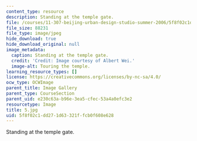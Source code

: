 ```yaml
---
content_type: resource
description: Standing at the temple gate.
file: /courses/11-307-beijing-urban-design-studio-summer-2006/5f8f02c1dd271d63321ffcb0f608e628_5.jpg
file_size: 88231
file_type: image/jpeg
hide_download: true
hide_download_original: null
image_metadata:
  caption: Standing at the temple gate.
  credit: 'Credit: Image courtesy of Albert Wei.'
  image-alt: Touring the temple.
learning_resource_types: []
license: https://creativecommons.org/licenses/by-nc-sa/4.0/
ocw_type: OCWImage
parent_title: Image Gallery
parent_type: CourseSection
parent_uid: e230c63a-b96e-3ea5-cfec-53a4a0efc3e2
resourcetype: Image
title: 5.jpg
uid: 5f8f02c1-dd27-1d63-321f-fcb0f608e628
---
```

Standing at the temple gate.